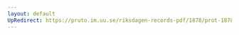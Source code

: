```yaml
---
layout: default
UpRedirect: https://pruto.im.uu.se/riksdagen-records-pdf/1878/prot-1878--ak--052/prot-1878--ak--052_001.pdf
---
```

